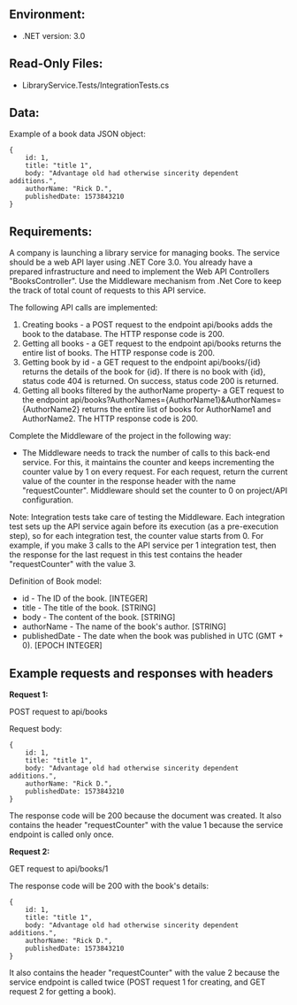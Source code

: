 ## Environment:  
- .NET version: 3.0

## Read-Only Files:   
- LibraryService.Tests/IntegrationTests.cs

## Data:  
Example of a book data JSON object:
```
{
    id: 1,
    title: "title 1",
    body: "Advantage old had otherwise sincerity dependent additions.",
    authorName: "Rick D.",
    publishedDate: 1573843210
}
```

## Requirements:

A company is launching a library service for managing books. The service should be a web API layer using .NET Core 3.0. You already have a prepared infrastructure and need to implement the Web API Controllers "BooksController". Use the Middleware mechanism from .Net Core to keep the track of total count of requests to this API service.


The following API calls are implemented:

1. Creating books - a POST request to the endpoint api/books adds the book to the database. The HTTP response code is 200.  
2. Getting all books - a GET request to the endpoint api/books returns the entire list of books. The HTTP response code is 200.  
3. Getting book by id - a GET request to the endpoint api/books/{id} returns the details of the book for {id}. If there is no book with {id}, status code 404 is returned. On success, status code 200 is returned.  
4. Getting all books filtered by the authorName property- a GET request to the endpoint api/books?AuthorNames={AuthorName1}&AuthorNames={AuthorName2} returns the entire list of books for AuthorName1 and AuthorName2. The HTTP response code is 200.  


Complete the Middleware of the project in the following way:  

- The Middleware needs to track the number of calls to this back-end service. For this, it maintains the counter and keeps incrementing the counter value by 1 on every request. For each request, return the current value of the counter in the response header with the name "requestCounter". Middleware should set the counter to 0 on project/API configuration.  

Note: Integration tests take care of testing the Middleware. Each integration test sets up the API service again before its execution (as a pre-execution step), so for each integration test, the counter value starts from 0. For example, if you make 3 calls to the API service per 1 integration test, then the response for the last request in this test contains the header "requestCounter" with the value 3.





Definition of Book model:  
+ id - The ID of the book. [INTEGER]  
+ title - The title of the book. [STRING]  
+ body - The content of the book. [STRING]  
+ authorName - The name of the book's author. [STRING]  
+ publishedDate - The date when the book was published in UTC (GMT + 0). [EPOCH INTEGER]


## Example requests and responses with headers


**Request 1:**

POST request to api/books

Request body:

```
{
    id: 1,
    title: "title 1",
    body: "Advantage old had otherwise sincerity dependent additions.",
    authorName: "Rick D.",
    publishedDate: 1573843210
}
```

The response code will be 200 because the document was created. It also contains the header "requestCounter" with the value 1 because the service endpoint is called only once.

**Request 2:**  

GET request to api/books/1  

The response code will be 200 with the book's details:

```
{
    id: 1,
    title: "title 1",
    body: "Advantage old had otherwise sincerity dependent additions.",
    authorName: "Rick D.",
    publishedDate: 1573843210
}
```

It also contains the header "requestCounter" with the value 2 because the service endpoint is called twice (POST request 1 for creating, and GET request 2 for getting a book).

